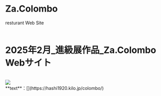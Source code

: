 # Za.Colombo
resturant Web Site
<br>
<br>
# 2025年2月_進級展作品_Za.Colombo Webサイト
<br>
<img src="./readme_1/main.png"><br>
**text**：[](https://hashi1920.kilo.jp/colombo/)

